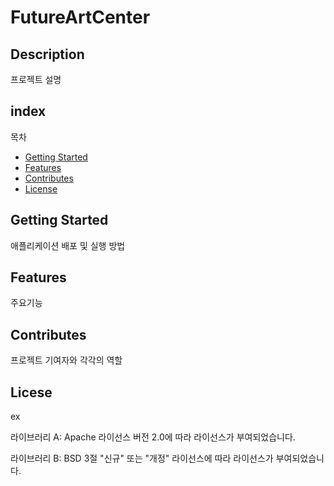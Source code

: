 # FutureArtCenter

## Description

프로젝트 설명

## index 

목차

  - [Getting Started](#getting-started)
  - [Features](#features)
  - [Contributes](#contributes)
  - [License](#license)

## Getting Started

애플리케이션 배포 및 실행 방법

## Features

주요기능

## Contributes

프로젝트 기여자와 각각의 역할

## Licese

ex

라이브러리 A: Apache 라이선스 버전 2.0에 따라 라이선스가 부여되었습니다.

라이브러리 B: BSD 3절 "신규" 또는 "개정" 라이선스에 따라 라이선스가 부여되었습니다.
